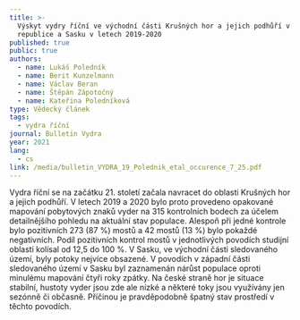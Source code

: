 ```yaml
---
title: >-
  Výskyt vydry říční ve východní části Krušných hor a jejich podhůří v České
  republice a Sasku v letech 2019-2020
published: true
public: true
authors:
  - name: Lukáš Poledník
  - name: Berit Kunzelmann
  - name: Václav Beran
  - name: Štěpán Zápotočný
  - name: Kateřina Poledníková
type: Vědecký článek
tags:
  - vydra říční
journal: Bulletin Vydra
year: 2021
lang:
  - cs
link: /media/bulletin_VYDRA_19_Polednik_etal_occurence_7_25.pdf
---
```

Vydra říční se na začátku 21. století začala navracet do oblasti Krušných hor a jejich podhůří. V letech 2019 a 2020 bylo proto provedeno opakované mapování pobytových znaků vyder na 315 kontrolních bodech za účelem detailnějšího pohledu na aktuální stav populace. Alespoň při jedné kontrole bylo pozitivních 273 (87 %) mostů a 42 mostů (13 %) bylo 
pokaždé negativních. Podíl pozitivních kontrol mostů v jednotlivých povodích studijní oblasti kolísal od 12,5 do 100 %. V Sasku, ve východní části sledovaného území, byly potoky nejvíce obsazené. V povodích v západní části sledovaného území v Sasku byl zaznamenán nárůst populace oproti minulému mapování čtyři roky zpátky. Na české straně hor je 
situace stabilní, hustoty vyder jsou zde ale nízké a některé toky jsou využívány jen sezónně či občasně. Příčinou je pravděpodobně špatný stav prostředí v těchto povodích. 
